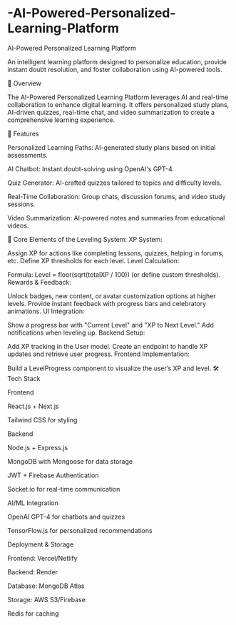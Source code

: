 # -AI-Powered-Personalized-Learning-Platform
AI-Powered Personalized Learning Platform

An intelligent learning platform designed to personalize education, provide instant doubt resolution, and foster collaboration using AI-powered tools.

🌟 Overview

The AI-Powered Personalized Learning Platform leverages AI and real-time collaboration to enhance digital learning. It offers personalized study plans, AI-driven quizzes, real-time chat, and video summarization to create a comprehensive learning experience.

🚀 Features

Personalized Learning Paths: AI-generated study plans based on initial assessments.

AI Chatbot: Instant doubt-solving using OpenAI's GPT-4.

Quiz Generator: AI-crafted quizzes tailored to topics and difficulty levels.

Real-Time Collaboration: Group chats, discussion forums, and video study sessions.

Video Summarization: AI-powered notes and summaries from educational videos.

🎯 Core Elements of the Leveling System:
XP System:

Assign XP for actions like completing lessons, quizzes, helping in forums, etc.
Define XP thresholds for each level.
Level Calculation:

Formula: Level = floor(sqrt(totalXP / 100)) (or define custom thresholds).
Rewards & Feedback:

Unlock badges, new content, or avatar customization options at higher levels.
Provide instant feedback with progress bars and celebratory animations.
UI Integration:

Show a progress bar with "Current Level" and "XP to Next Level."
Add notifications when leveling up.
Backend Setup:

Add XP tracking in the User model.
Create an endpoint to handle XP updates and retrieve user progress.
Frontend Implementation:

Build a LevelProgress component to visualize the user’s XP and level.
🛠️ Tech Stack

Frontend

React.js + Next.js

Tailwind CSS for styling


Backend

Node.js + Express.js

MongoDB with Mongoose for data storage

JWT + Firebase Authentication

Socket.io for real-time communication

AI/ML Integration

OpenAI GPT-4 for chatbots and quizzes

TensorFlow.js for personalized recommendations

Deployment & Storage

Frontend: Vercel/Netlify

Backend: Render

Database: MongoDB Atlas

Storage: AWS S3/Firebase

Redis for caching
